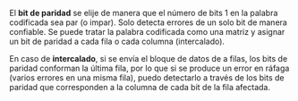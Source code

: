 El **bit de paridad** se elije de manera que el número de bits 1 en la palabra codificada sea par (o impar). Solo detecta errores de un solo bit de manera confiable. Se puede tratar la palabra codificada como una matriz y asignar un bit de paridad a cada fila o cada columna (intercalado).

En caso de **intercalado**, si se envía el bloque de datos de a filas, los bits de paridad conforman la última fila, por lo que si se produce un error en ráfaga (varios errores en una misma fila), puedo detectarlo a través de los bits de paridad que corresponden a la columna de cada bit de la fila afectada.